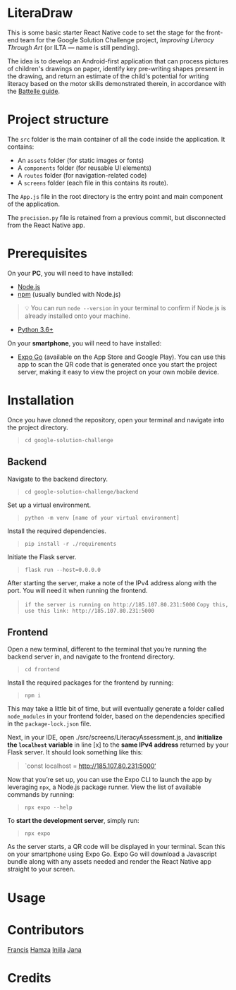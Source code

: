 # LiteraDraw


This is some basic starter React Native code to set the stage for the front-end team for the Google Solution Challenge project, *Improving Literacy Through Art* (or ILTA — name is still pending).


The idea is to develop an Android-first application that can process pictures of children's drawings on paper, identify key pre-writing shapes present in the drawing, and return an estimate of the child's potential for writing literacy based on the motor skills demonstrated therein, in accordance with the [Battelle guide](https://ieeexplore.ieee.org/document/9440430).


# Project structure


The `src` folder is the main container of all the code inside the application. It contains:
- An `assets` folder (for static images or fonts)
- A `components` folder (for reusable UI elements)
- A `routes` folder (for navigation-related code)
- A `screens` folder (each file in this contains its route).


The `App.js` file in the root directory is the entry point and main component of the application.


The `precision.py` file is retained from a previous commit, but disconnected from the React Native app.


# Prerequisites


On your **PC**, you will need to have installed:
- [Node.js](https://nodejs.org/en)
- [npm](https://www.npmjs.com) (usually bundled with Node.js)
> 💡 You can run `node --version` in your terminal to confirm if Node.js is already installed onto your machine.
- [Python 3.6+](https://www.python.org)


On your **smartphone**, you will need to have installed:
- [Expo Go](https://expo.dev/client) (available on the App Store and Google Play). You can use this app to scan the QR code that is generated once you start the project server, making it easy to view the project on your own mobile device.


# Installation


Once you have cloned the repository, open your terminal and navigate into the project directory.


> `cd google-solution-challenge`


## Backend
Navigate to the backend directory.  
> `cd google-solution-challenge/backend`


Set up a virtual environment.
> `python -m venv [name of your virtual environment]`    


Install the required dependencies.
> `pip install -r ./requirements`


Initiate the Flask server.
> `flask run --host=0.0.0.0`


After starting the server, make a note of the IPv4 address along with the port. You will need it when running the frontend.
> `if the server is running on http://185.107.80.231:5000`
> `Copy this, use this link: http://185.107.80.231:5000`


## Frontend


Open a new terminal, different to the terminal that you’re running the backend server in, and navigate to the frontend directory.


> `cd frontend`


Install the required packages for the frontend by running:


> `npm i`


This may take a little bit of time, but will eventually generate a folder called `node_modules` in your frontend folder, based on the dependencies specified in the `package-lock.json` file.


Next, in your IDE, open ./src/screens/LiteracyAssessment.js, and **initialize the `localhost` variable** in line [x] to the **same IPv4 address** returned by your Flask server. It should look something like this:


> `const localhost = http://185.107.80.231:5000‘


Now that you’re set up, you can use the Expo CLI to launch the app by leveraging `npx`, a Node.js package runner. View the list of available commands by running:


> `npx expo --help`


To **start the development server**, simply run:


> `npx expo`


As the server starts, a QR code will be displayed in your terminal. Scan this on your smartphone using Expo Go. Expo Go will download a Javascript bundle along with any assets needed and render the React Native app straight to your screen.


# Usage




# Contributors


[Francis](github.com/francisblessedkim)
[Hamza](github.com/SelfTaught-HamzaCodes)
[Injila](github.com/injl)
[Jana](github.com/JanaDragovic)

# Credits